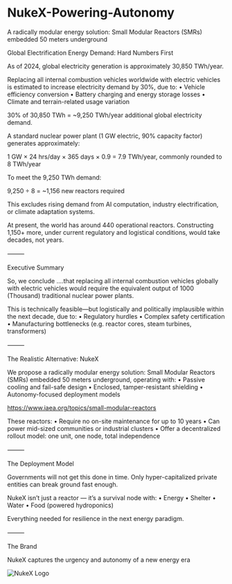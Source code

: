 # NukeX-Powering-Autonomy

A radically modular energy solution: Small Modular Reactors (SMRs) embedded 50 meters underground

Global Electrification Energy Demand: Hard Numbers First

As of 2024, global electricity generation is approximately 30,850 TWh/year.

Replacing all internal combustion vehicles worldwide with electric vehicles is estimated to increase electricity demand by 30%, due to:
	•	Vehicle efficiency conversion
	•	Battery charging and energy storage losses
	•	Climate and terrain-related usage variation

30% of 30,850 TWh = ~9,250 TWh/year additional global electricity demand.

A standard nuclear power plant (1 GW electric, 90% capacity factor) generates approximately:

1 GW × 24 hrs/day × 365 days × 0.9 = 7.9 TWh/year, commonly rounded to 8 TWh/year

To meet the 9,250 TWh demand:

9,250 ÷ 8 = ~1,156 new reactors required

This excludes rising demand from AI computation, industry electrification, or climate adaptation systems.

At present, the world has around 440 operational reactors. Constructing 1,150+ more, under current regulatory and logistical conditions, would take decades, not years.

⸻

Executive Summary

So, we conclude ....that replacing all internal combustion vehicles globally with electric vehicles would require the equivalent output of 1000 (Thousand) traditional nuclear power plants.

This is technically feasible—but logistically and politically implausible within the next decade, due to:
	•	Regulatory hurdles
	•	Complex safety certification
	•	Manufacturing bottlenecks (e.g. reactor cores, steam turbines, transformers)

⸻

The Realistic Alternative: NukeX

We propose a radically modular energy solution:
Small Modular Reactors (SMRs) embedded 50 meters underground, operating with:
	•	Passive cooling and fail-safe design
	•	Enclosed, tamper-resistant shielding
	•	Autonomy-focused deployment models

https://www.iaea.org/topics/small-modular-reactors

These reactors:
	•	Require no on-site maintenance for up to 10 years
	•	Can power mid-sized communities or industrial clusters
	•	Offer a decentralized rollout model: one unit, one node, total independence

⸻

The Deployment Model

Governments will not get this done in time.
Only hyper-capitalized private entities can break ground fast enough.

NukeX isn’t just a reactor — it’s a survival node with:
	•	Energy
	•	Shelter
	•	Water
	•	Food (powered hydroponics)

Everything needed for resilience in the next energy paradigm.

⸻

The Brand

NukeX captures the urgency and autonomy of a new energy era

![NukeX Logo](assets/FE4A1247-75F2-43CA-839F-B454FEA3B906.png)
